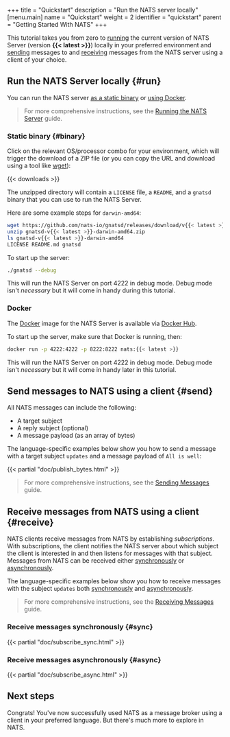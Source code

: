 +++
title = "Quickstart"
description = "Run the NATS server locally"
[menu.main]
  name = "Quickstart"
  weight = 2
  identifier = "quickstart"
  parent = "Getting Started With NATS"
+++

This tutorial takes you from zero to [running](#run) the current version of NATS Server (version **{{< latest >}}**) locally in your preferred environment and [sending](#send) messages to and [receiving](#receive) messages from the NATS server using a client of your choice.

## Run the NATS Server locally {#run}

You can run the NATS server [as a static binary](#binary) or [using Docker](#docker).

> For more comprehensive instructions, see the [Running the NATS Server](/documentation/managing_the_server/running/) guide.

### Static binary {#binary}

Click on the relevant OS/processor combo for your environment, which will trigger the download of a ZIP file (or you can copy the URL and download using a tool like [wget](https://www.gnu.org/software/wget/)):

{{< downloads >}}

The unzipped directory will contain a `LICENSE` file, a `README`, and a `gnatsd` binary that you can use to run the NATS Server.

Here are some example steps for `darwin-amd64`:

```bash
wget https://github.com/nats-io/gnatsd/releases/download/v{{< latest >}}/gnatsd-v{{< latest >}}-darwin-amd64.zip
unzip gnatsd-v{{< latest >}}-darwin-amd64.zip
ls gnatsd-v{{< latest >}}-darwin-amd64
LICENSE README.md gnatsd
```

To start up the server:

```bash
./gnatsd --debug
```

This will run the NATS Server on port 4222 in debug mode. Debug mode isn't *necessary* but it will come in handy during this tutorial.

### Docker

The [Docker](https://docker.com) image for the NATS Server is available via [Docker Hub](https://hub.docker.com/_/nats/).

To start up the server, make sure that Docker is running, then:

```bash
docker run -p 4222:4222 -p 8222:8222 nats:{{< latest >}}
```

This will run the NATS Server on port 4222 in debug mode. Debug mode isn't *necessary* but it will come in handy later in this tutorial.

## Send messages to NATS using a client {#send}

All NATS messages can include the following:

* A target subject
* A reply subject (optional)
* A message payload (as an array of bytes)

The language-specific examples below show you how to send a message with a target subject `updates` and a message payload of `All is well`:

{{< partial "doc/publish_bytes.html" >}}

> For more comprehensive instructions, see the [Sending Messages](/documentation/writing_applications/publishing) guide.

## Receive messages from NATS using a client {#receive}

NATS clients receive messages from NATS by establishing *subscriptions*. With subscriptions, the client notifies the NATS server about which subject the client is interested in and then listens for messages with that subject. Messages from NATS can be received either [synchronously](#sync) or [asynchronously](#async).

The language-specific examples below show you how to receive messages with the subject `updates` both [synchronously](#sync) and [asynchronously](#async).

> For more comprehensive instructions, see the [Receiving Messages](/documentation/writing_applications/subscribing/) guide.

### Receive messages synchronously {#sync}

{{< partial "doc/subscribe_sync.html" >}}

### Receive messages asynchronously {#async}

{{< partial "doc/subscribe_async.html" >}}

## Next steps

Congrats! You've now successfully used NATS as a message broker using a client in your preferred language. But there's much more to explore in NATS.